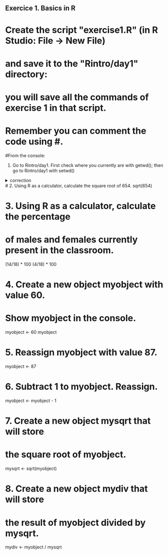 ## Exercice 1. Basics in R

# Create the script "exercise1.R" (in R Studio: File -> New File) 
# and save it to the "Rintro/day1" directory: 
# you will save all the commands of exercise 1 in that  script.
# Remember you can comment the code using #.

#From the console:
1. Go to Rintro/day1.
First check where you currently are with getwd(); 
then go to Rintro/day1 with setwd()
<details><summary>correction</summary>
<p>
```{r}
getwd()
setwd("Rintro/day1")
setwd("/users/bi/sbonnin/Rintro/day1")
```
</p>
</details>
# 2. Using R as a calculator, calculate the square root of 654.
sqrt(654)

# 3. Using R as a calculator, calculate the percentage 
# of males and females currently present in the classroom.
(14/18) * 100
(4/18) * 100

# 4. Create a new object myobject with value 60.
# Show myobject in the console.
myobject <- 60
myobject

# 5. Reassign myobject with value 87.
myobject <- 87

# 6. Subtract 1 to myobject. Reassign.
myobject <- myobject - 1

# 7. Create a new object mysqrt that will store 
# the square root of myobject.
mysqrt <- sqrt(myobject)

# 8. Create a new object mydiv that will store 
# the result of myobject divided by mysqrt.
mydiv <- myobject / mysqrt


